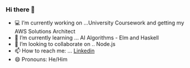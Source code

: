 ### Hi there 👋

- 💻  I’m currently working on ...University Coursework and getting my AWS Solutions Architect
- 📖  I’m currently learning ... AI Algorithms - Elm and Haskell
- 🤝  I’m looking to collaborate on .. Node.js
- 📫  How to reach me: ... [Linkedin](https://www.linkedin.com/in/richard-guaman/)
- 😄  Pronouns: He/Him
